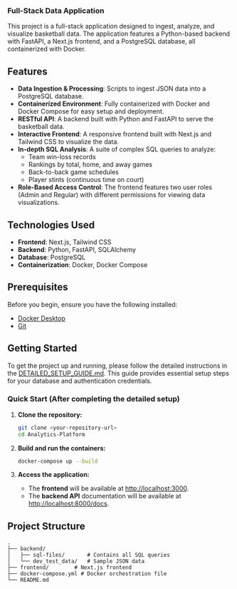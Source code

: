 ### Full-Stack Data Application

This project is a full-stack application designed to ingest, analyze, and visualize basketball data. The application features a Python-based backend with FastAPI, a Next.js frontend, and a PostgreSQL database, all containerized with Docker.

## Features

- **Data Ingestion & Processing**: Scripts to ingest JSON data into a PostgreSQL database.
- **Containerized Environment**: Fully containerized with Docker and Docker Compose for easy setup and deployment.
- **RESTful API**: A backend built with Python and FastAPI to serve the basketball data.
- **Interactive Frontend**: A responsive frontend built with Next.js and Tailwind CSS to visualize the data.
- **In-depth SQL Analysis**: A suite of complex SQL queries to analyze:
  - Team win-loss records
  - Rankings by total, home, and away games
  - Back-to-back game schedules
  - Player stints (continuous time on court)
- **Role-Based Access Control**: The frontend features two user roles (Admin and Regular) with different permissions for viewing data visualizations.

## Technologies Used

- **Frontend**: Next.js, Tailwind CSS
- **Backend**: Python, FastAPI, SQLAlchemy
- **Database**: PostgreSQL
- **Containerization**: Docker, Docker Compose

## Prerequisites

Before you begin, ensure you have the following installed:
- [Docker Desktop](https://www.docker.com/products/docker-desktop)
- [Git](https://git-scm.com/downloads)

## Getting Started

To get the project up and running, please follow the detailed instructions in the [DETAILED_SETUP_GUIDE.md](DETAILED_SETUP_GUIDE.md). This guide provides essential setup steps for your database and authentication credentials.

### Quick Start (After completing the detailed setup)

1.  **Clone the repository:**

    ```bash
    git clone <your-repository-url>
    cd Analytics-Platform
    ```

2.  **Build and run the containers:**

    ```bash
    docker-compose up --build
    ```

3.  **Access the application:**
    - The **frontend** will be available at [http://localhost:3000](http://localhost:3000).
    - The **backend API** documentation will be available at [http://localhost:8000/docs](http://localhost:8000/docs).

## Project Structure

```
.
├── backend/
│   ├── sql-files/       # Contains all SQL queries
│   └── dev_test_data/   # Sample JSON data
├── frontend/        # Next.js frontend
├── docker-compose.yml # Docker orchestration file
└── README.md
```
